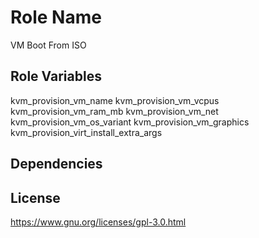 Role Name
=========
VM Boot From ISO

Role Variables
--------------
kvm_provision_vm_name
kvm_provision_vm_vcpus
kvm_provision_vm_ram_mb
kvm_provision_vm_net
kvm_provision_vm_os_variant
kvm_provision_vm_graphics
kvm_provision_virt_install_extra_args

Dependencies
------------

License
-------
https://www.gnu.org/licenses/gpl-3.0.html
